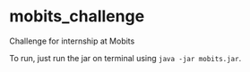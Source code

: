 # mobits_challenge
Challenge for internship at Mobits

To run, just run the jar on terminal using `java -jar mobits.jar`.
